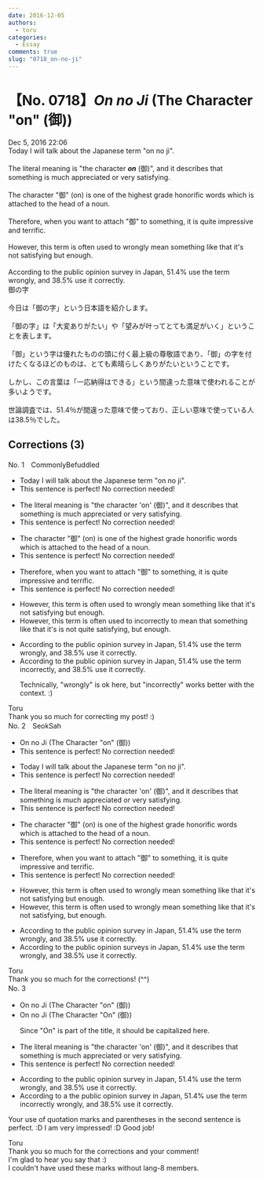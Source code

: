 ```yaml
---
date: 2016-12-05
authors:
  - toru
categories:
  - Essay
comments: true
slug: "0718_on-no-ji"
---
```


# 【No. 0718】<strong><em>On no Ji</strong></em> (The Character "on" (御))
<div class="date">Dec 5, 2016 22:06</div>
<div id="post"><div id="body_show_ori">
Today I will talk about the Japanese term "on no ji".<br/><br/>The literal meaning is "the character <strong><em>on</em></strong> (御)", and it describes that something is much appreciated or  very satisfying.<br/><br/>The character "御" (on) is one of the highest grade honorific words which is attached to the head of a noun.<br/><br/>Therefore, when you want to attach "御" to something, it is quite impressive and terrific.<br/><br/>However, this term is often used to wrongly mean something like that it's not satisfying but enough.<br/><br/>According to the public opinion survey in Japan, 51.4% use the term wrongly, and 38.5% use it correctly.
</div></div>

<!-- more -->

<div id="post_ja"><div id="body_show_mo">
御の字<br/><br/>今日は「御の字」という日本語を紹介します。<br/><br/>「御の字」は「大変ありがたい」や「望みが叶ってとても満足がいく」ということを表します。<br/><br/>「御」という字は優れたものの頭に付く最上級の尊敬語であり、「御」の字を付けたくなるほどのものは、とても素晴らしくありがたいということです。<br/><br/>しかし、この言葉は「一応納得はできる」という間違った意味で使われることが多いようです。<br/><br/>世論調査では、51.4％が間違った意味で使っており、正しい意味で使っている人は38.5％でした。
</div></div>

## Corrections (3)
<div id="block"><div class="first_name"> No. 1　<span class="just_name">CommonlyBefuddled</span></div><div id="block2">
<ul class="correction_field">
<li class="incorrect">Today I will talk about the Japanese term "on no ji".</li>
<li class="corrected perfect">This sentence is perfect! No correction needed!</li>
</ul>
<ul class="correction_field">
<li class="incorrect">The literal meaning is "the character 'on' (御)", and it describes that something is much appreciated or  very satisfying.</li>
<li class="corrected perfect">This sentence is perfect! No correction needed!</li>
</ul>
<ul class="correction_field">
<li class="incorrect">The character "御" (on) is one of the highest grade honorific words which is attached to the head of a noun.</li>
<li class="corrected perfect">This sentence is perfect! No correction needed!</li>
</ul>
<ul class="correction_field">
<li class="incorrect">Therefore, when you want to attach "御" to something, it is quite impressive and terrific.</li>
<li class="corrected perfect">This sentence is perfect! No correction needed!</li>
</ul>
<ul class="correction_field">
<li class="incorrect">However, this term is often used to wrongly mean something like that it's not satisfying but enough.</li>
<li class="corrected correct">
However, this term is often used <span class="sline"><span class="f_red">to</span></span> <span class="f_blue">incorrectly to </span>mean <span class="f_blue">that </span>something <span class="sline"><span class="f_red">like that it's</span></span> <span class="f_blue">is</span> not <span class="f_blue">quite </span>satisfying, but enough.
</li>
</ul>
<ul class="correction_field">
<li class="incorrect">According to the public opinion survey in Japan, 51.4% use the term wrongly, and 38.5% use it correctly.</li>
<li class="corrected correct">
According to the public opinion survey in Japan, 51.4% use the term <span class="f_blue">incorrectly</span>, and 38.5% use it correctly.
<p class="correction_comment">Technically, "wrongly" is ok here, but "incorrectly" works better with the context. :)</p>
</li>
</ul>
</div><div class="name"><span class="just_name">Toru</span><br>
Thank you so much for correcting my post! :)
</div>
</div>
<div id="block"><div class="first_name"> No. 2　<span class="just_name">SeokSah</span></div><div id="block2">
<ul class="correction_field">
<li class="incorrect">On no Ji (The Character "on" (御))</li>
<li class="corrected perfect">This sentence is perfect! No correction needed!</li>
</ul>
<ul class="correction_field">
<li class="incorrect">Today I will talk about the Japanese term "on no ji".</li>
<li class="corrected perfect">This sentence is perfect! No correction needed!</li>
</ul>
<ul class="correction_field">
<li class="incorrect">The literal meaning is "the character 'on' (御)", and it describes that something is much appreciated or  very satisfying.</li>
<li class="corrected perfect">This sentence is perfect! No correction needed!</li>
</ul>
<ul class="correction_field">
<li class="incorrect">The character "御" (on) is one of the highest grade honorific words which is attached to the head of a noun.</li>
<li class="corrected perfect">This sentence is perfect! No correction needed!</li>
</ul>
<ul class="correction_field">
<li class="incorrect">Therefore, when you want to attach "御" to something, it is quite impressive and terrific.</li>
<li class="corrected perfect">This sentence is perfect! No correction needed!</li>
</ul>
<ul class="correction_field">
<li class="incorrect">However, this term is often used to wrongly mean something like that it's not satisfying but enough.</li>
<li class="corrected correct">
However, this term is often used to wrongly mean something like that it's not satisfying<span class="f_red">,</span> but enough.
</li>
</ul>
<ul class="correction_field">
<li class="incorrect">According to the public opinion survey in Japan, 51.4% use the term wrongly, and 38.5% use it correctly.</li>
<li class="corrected correct">
According to <span class="sline">the</span> public opinion survey<span class="f_red">s</span> in Japan, 51.4% use the term wrongly, and 38.5% use it correctly.
</li>
</ul>
</div><div class="name"><span class="just_name">Toru</span><br>
Thank you so much for the corrections! (^^)
</div>
</div>
<div id="block"><div class="first_name"> No. 3　<span class="just_name"></span></div><div id="block2">
<ul class="correction_field">
<li class="incorrect">On no Ji (The Character "on" (御))</li>
<li class="corrected correct">
On no Ji (The Character "<span class="f_blue">O</span>n" (御))
<p class="correction_comment">Since "On" is part of the title, it should be capitalized here.</p>
</li>
</ul>
<ul class="correction_field">
<li class="incorrect">The literal meaning is "the character 'on' (御)", and it describes that something is much appreciated or  very satisfying.</li>
<li class="corrected perfect">This sentence is perfect! No correction needed!</li>
</ul>
<ul class="correction_field">
<li class="incorrect">According to the public opinion survey in Japan, 51.4% use the term wrongly, and 38.5% use it correctly.</li>
<li class="corrected correct">
According to <span class="f_blue">a</span> <span class="sline">the</span> public opinion survey in Japan, 51.4% use the term <span class="f_blue">incorrectly</span> <span class="sline">wrongly</span>, and 38.5% use it correctly.
</li>
</ul>
<p class="comment_small">
 Your use of quotation marks and parentheses in the second sentence is perfect. :D I am very impressed! :D Good job!
</p>

</div><div class="name"><span class="just_name">Toru</span><br>
Thank you so much for the corrections and your comment!<br/>I'm glad to hear you say that :)<br/>I couldn't have used these marks without lang-8 members.
</div>
</div>
